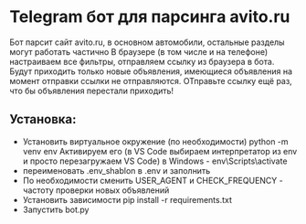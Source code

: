# Telegram бот для парсинга avito.ru
Бот парсит сайт avito.ru, в основном автомобили, остальные разделы могут работать частично
В браузере (в том числе и на телефоне) настраиваем все фильтры, отправляем ссылку из браузера в бота.
Будут приходить только новые объявления, имеющиеся объявления на момент отправки ссылки не отправляются.
ОТправьте ссылку ещё раз, что бы объявления перестали приходить!

## Установка:
- Установить виртуальное окружение (по необходимости)
python -m venv env
Активируем его (в VS Code выбираем интерпретатор из env и просто перезагружаем VS Code)
в Windows - env\Scripts\activate
- переименовать .env_shablon в .env и заполнить
- По необходимости сменить USER_AGENT и CHECK_FREQUENCY - частоту проверки новых объявлений
- Установить зависимости pip install -r requirements.txt
- Запустить bot.py